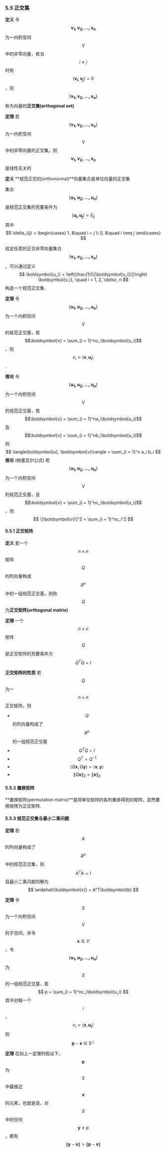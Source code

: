 ### 5.5 正交集

**定义** 令$$\boldsymbol{v_1, v_2, \dotsc, v_n}$$为一内积空间$$V$$中的非零向量，若当$$i \neq j$$时有$$\langle\boldsymbol{v_i}, \boldsymbol{v_j}\rangle = 0$$，则$$\{\boldsymbol{v_1, v_2, \dotsc, v_n}\}$$称为向量的**正交集(orthogonal set)**

**定理** 若$$\{\boldsymbol{v_1, v_2, \dotsc, v_n}\}$$为一内积空间$$V$$中的非零向量的正交集，则$$\boldsymbol{v_1, v_2, \dotsc, v_n}$$是线性无关的

**定义** **规范正交的(orthonormal)**向量集合是单位向量的正交集

集合$$\{\boldsymbol{u_1, u_2, \dotsc, u_n}\}$$是规范正交集的充要条件为
$$
\langle\boldsymbol{u_i}, \boldsymbol{u_j}\rangle = \delta_{ij}
$$
其中
$$
\delta_{ij} = 
\begin{cases}
1, &\quad i = j \\
0, &\quad i \neq j
\end{cases}
$$

给定任意的正交非零向量集合$$\{\boldsymbol{v_1, v_2, \dotsc, v_n}\}$$，可以通过定义
$$
\boldsymbol{u_i} = \left(\frac{1}{\|\boldsymbol{v_i}\|}\right) \boldsymbol{v_i}, \quad i = 1, 2, \dotsc, n
$$构造一个规范正交集.


**定理** 令$$\{\boldsymbol{u_1, u_2, \dotsc, u_n}\}$$为一个内积空间$$V$$的规范正交基，若$$\boldsymbol{v} = \sum_{i = 1}^nc_i\boldsymbol{u_i}$$，则$$c_i = \langle\boldsymbol{v}, \boldsymbol{u_i}\rangle$$.

**推论** 令$$\{\boldsymbol{u_1, u_2, \dotsc, u_n}\}$$为一个内积空间$$V$$的规范正交基，若$$\boldsymbol{u} = \sum_{i = 1}^na_i\boldsymbol{u_i}$$及$$\boldsymbol{v} = \sum_{i = 1}^nb_i\boldsymbol{u_i}$$则
$$
\langle\boldsymbol{u}, \boldsymbol{v}\rangle = \sum_{i = 1}^n a_i b_i
$$
**推论** (帕塞瓦尔公式) 若$$\{\boldsymbol{u_1, u_2, \dotsc, u_n}\}$$为一个内积空间$$V$$的规范正交基，且$$\boldsymbol{v} = \sum_{i = 1}^nc_i\boldsymbol{u_i}$$，则
$$
\|\boldsymbol{v}\|^2 = \sum_{i = 1}^nc_i^2
$$

#### 5.5.1 正交矩阵

**定义** 若一个$$n\times n$$矩阵$$Q$$的列向量构成$$R^n$$中的一组规范正交基，则称$$Q$$为**正交矩阵(orthogonal matrix)**

**定理** 一个$$n\times n$$矩阵$$Q$$是正交矩阵的充要条件为$$Q^TQ = I$$

**正交矩阵的性质** 若$$Q$$为一$$n\times n$$正交矩阵，则
* $$Q$$的列向量构成了$$R^n$$的一组规范正交基
* $$Q^TQ = I$$
* $$Q^T = Q^{-1}$$
* $$\langle Q\boldsymbol{x}, Q\boldsymbol{y} \rangle = \langle\boldsymbol{x},\boldsymbol{y}\rangle$$
* $$\|Q\boldsymbol{x}\|_2 = \|\boldsymbol{x}\|_2$$

#### 5.5.2 置换矩阵

**置换矩阵(permutation matrix)**是将单位矩阵的各列重排得到的矩阵，显然置换矩阵为正交矩阵.


#### 5.5.3 规范正交集与最小二乘问题

**定理** 若$$A$$的列向量构成了$$R^n$$中的规范正交集，则$$A^TA = I$$且最小二乘问题的解为
$$
\widehat{\boldsymbol{x}} = A^T\boldsymbol{b}
$$

**定理** 令$$S$$为一个内积空间$$V$$的子空间，并令$$\boldsymbol{x} \in V$$，令$$\{\boldsymbol{u_1, u_2, \dotsc, u_n}\}$$为$$S$$的一组规范正交基，若
$$
p = \sum_{i = 1}^nc_i\boldsymbol{u_i}
$$其中对每一个$$i$$，
$$
c_i = \langle \boldsymbol{x}, \boldsymbol{u_i} \rangle
$$则$$\boldsymbol{p} - \boldsymbol{x} \in S^\bot$$

**定理** 在如上一定理的假设下，$$\boldsymbol{p}$$为$$S$$中最接近$$\boldsymbol{x}$$的元素，也就是说，对$$S$$中的任何$$\boldsymbol{y} \neq p$$，都有
$$
\|\boldsymbol{y} - \boldsymbol{x}\| \gt \|\boldsymbol{p} - \boldsymbol{x}\|
$$



